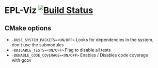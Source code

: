 # EPL-Viz [![Build Status](https://travis-ci.org/epl-viz/EPL-Viz.svg?branch=master)](https://travis-ci.org/epl-viz/EPL-Viz)

## CMake options

  - `-DUSE_SYSTEM_PACKETS=<ON/OFF>` Looks for dependencies in the system, don't use the submodules
  - `-DDISABLE_TESTS=<ON/OFF>` Flag to disable all tests
  - `-DENABLE_CODE_COVERAGE=<ON/OFF>` Enables / Disables code coverage with gcov
